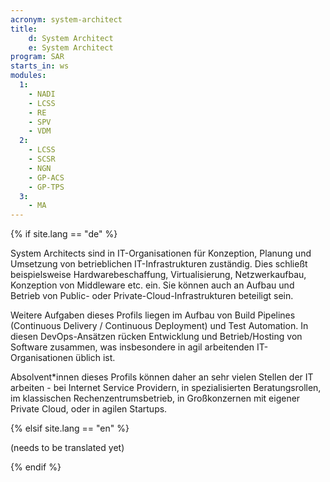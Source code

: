 ```yaml
---
acronym: system-architect
title: 
    d: System Architect
    e: System Architect
program: SAR
starts_in: ws
modules:
  1:
    - NADI
    - LCSS
    - RE
    - SPV
    - VDM
  2:
    - LCSS
    - SCSR
    - NGN
    - GP-ACS
    - GP-TPS
  3:
    - MA
---
```


{% if site.lang == "de" %}

System Architects sind in IT-Organisationen für Konzeption, Planung und Umsetzung von betrieblichen
IT-Infrastrukturen zuständig. Dies schließt beispielsweise Hardwarebeschaffung, Virtualisierung, Netzwerkaufbau, 
Konzeption von Middleware etc. ein. Sie können auch an Aufbau und Betrieb von Public- oder 
Private-Cloud-Infrastrukturen beteiligt sein. 

Weitere Aufgaben dieses Profils liegen im Aufbau von Build Pipelines (Continuous Delivery /
Continuous Deployment) und Test Automation. In diesen DevOps-Ansätzen rücken Entwicklung und Betrieb/Hosting
von Software zusammen, was insbesondere in agil arbeitenden IT-Organisationen üblich ist.   

Absolvent\*innen dieses Profils können daher an sehr vielen Stellen der IT arbeiten - bei Internet Service
Providern, in spezialisierten Beratungsrollen, im klassischen Rechenzentrumsbetrieb, in Großkonzernen mit 
eigener Private Cloud, oder in agilen Startups. 
 
{% elsif site.lang == "en" %}

(needs to be translated yet)

{% endif %}